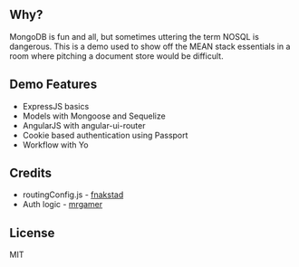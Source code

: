 ## Why?
MongoDB is fun and all, but sometimes uttering the term NOSQL is dangerous. This is a demo used to show off the MEAN stack essentials in a room where pitching a document store would be difficult.

## Demo Features
* ExpressJS basics
* Models with Mongoose and Sequelize
* AngularJS with angular-ui-router
* Cookie based authentication using Passport 
* Workflow with Yo

## Credits
* routingConfig.js - [fnakstad](https://github.com/fnakstad)
* Auth logic - [mrgamer](https://github.com/mrgamer)

## License
MIT
